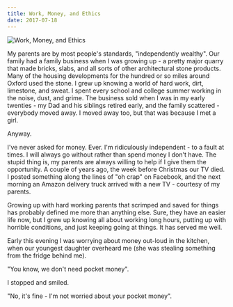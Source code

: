 ```yaml
---
title: Work, Money, and Ethics
date: 2017-07-18
---
```


![Work, Money, and Ethics](https://source.unsplash.com/d34DtRp1bqo/1600x900)

My parents are by most people's standards, "independently wealthy". Our family had a family business when I was growing up - a pretty major quarry that made bricks, slabs, and all sorts of other architectural stone products. Many of the housing developments for the hundred or so miles around Oxford used the stone. I grew up knowing a world of hard work, dirt, limestone, and sweat. I spent every school and college summer working in the noise, dust, and grime. The business sold when I was in my early twenties - my Dad and his siblings retired early, and the family scattered - everybody moved away. I moved away too, but that was because I met a girl.

Anyway.

I've never asked for money. Ever. I'm ridiculously independent - to a fault at times. I will always go without rather than spend money I don't have. The stupid thing is, my parents are always willing to help if I give them the opportunity. A couple of years ago, the week before Christmas our TV died. I posted something along the lines of "oh crap" on Facebook, and the next morning an Amazon delivery truck arrived with a new TV - courtesy of my parents.

Growing up with hard working parents that scrimped and saved for things has probably defined me more than anything else. Sure, they have an easier life now, but I grew up knowing all about working long hours, putting up with horrible conditions, and just keeping going at things. It has served me well.

Early this evening I was worrying about money out-loud in the kitchen, when our youngest daughter overheard me (she was stealing something from the fridge behind me).

"You know, we don't need pocket money".

I stopped and smiled.

"No, it's fine - I'm not worried about your pocket money".